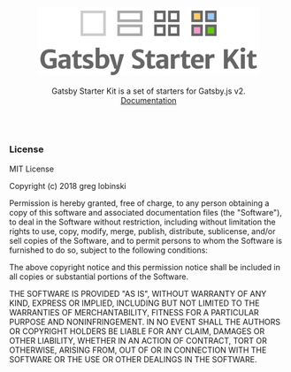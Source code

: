 <br />
<br />
<p align="center">
<img src="./assets/logo.png" alt="Gatsby Starter Kit" width="400"/>

<br />
<br />
Gatsby Starter Kit is a set of starters for Gatsby.js v2. 
<br /><a href="https://greglobinski.github.io/gatsby-starter-kit-docs/">Documentation</a>

</p>
<br />
<br />

### License

MIT License

Copyright (c) 2018 greg lobinski

Permission is hereby granted, free of charge, to any person obtaining a copy
of this software and associated documentation files (the "Software"), to deal
in the Software without restriction, including without limitation the rights
to use, copy, modify, merge, publish, distribute, sublicense, and/or sell
copies of the Software, and to permit persons to whom the Software is
furnished to do so, subject to the following conditions:

The above copyright notice and this permission notice shall be included in all
copies or substantial portions of the Software.

THE SOFTWARE IS PROVIDED "AS IS", WITHOUT WARRANTY OF ANY KIND, EXPRESS OR
IMPLIED, INCLUDING BUT NOT LIMITED TO THE WARRANTIES OF MERCHANTABILITY,
FITNESS FOR A PARTICULAR PURPOSE AND NONINFRINGEMENT. IN NO EVENT SHALL THE
AUTHORS OR COPYRIGHT HOLDERS BE LIABLE FOR ANY CLAIM, DAMAGES OR OTHER
LIABILITY, WHETHER IN AN ACTION OF CONTRACT, TORT OR OTHERWISE, ARISING FROM,
OUT OF OR IN CONNECTION WITH THE SOFTWARE OR THE USE OR OTHER DEALINGS IN THE
SOFTWARE.
